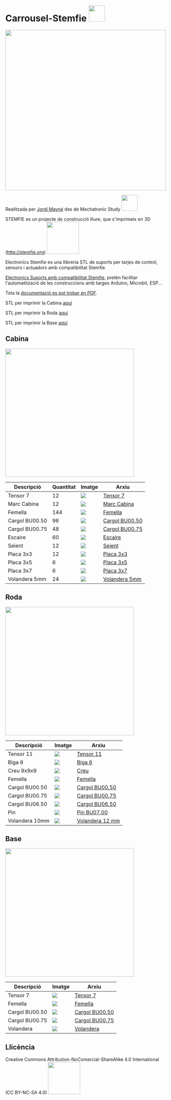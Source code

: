 # Carrousel-Stemfie  <img src="Imatges/UnderConstruction.png" width="50" />

<img src="Imatges/Carrousel.jpg" width="500" />

Realitzada per [Jordi Mayné](https://github.com/maynej) des de Mechatronic Study <img src="Imatges/Logo3senseFons.png" width="50" />

STEMFIE es un projecte de construcció lliure, que s'imprimeix en 3D (http://stemfie.org) <img src="Imatges/LogoSTEMFIE.png" width="100" />

Electronics Stemfie es una llibreria STL de suports per tarjes de control, sensors i actuadors amb compatibilitat Stemfie.

[Electronics Suports amb compatibilitat Stemfie](https://github.com/maynej/Electronics-Stemfie), pretén facilitar l'automatització de les construccions amb targes Arduino, Microbit, ESP... 

Tota la [documentació es pot trobar en PDF](https://github.com/maynej/Carrousel-Stemfie/tree/main/Doc).

STL per imprimir la Cabina [aquí](https://github.com/maynej/Carrousel-Stemfie/tree/main/STL/Cabin)

STL per imprimir la Roda [aquí](https://github.com/maynej/Carrousel-Stemfie/tree/main/STL/Wheel)

STL per imprimir la Base [aquí](https://github.com/maynej/Carrousel-Stemfie/tree/main/STL/Base)


## Cabina 

<img src="Imatges/Cabin5.jpg" width="400" />
  
Descripció    | Quantitat     | Imatge          | Arxiu         
------------- | ------------- | --------------- | -----
Tensor 7 | 12  |![](Imatges/Tensor7.png) | [Tensor 7](STL/Brace7-SPN-BRC-0006_x12.stl)
Marc Cabina | 12 |![](Imatges/U5x5x5.png) | [Marc Cabina](STL/STR_STD_BRT_AZ_5x5x5_x12.stl)
Femella | 144 |![](Imatges/Femella.png) | [Femella](STL/NutRH-BU01.00x5mm_x144.stl)
Cargol BU00.50 | 96 |![](Imatges/BU00.50.png) | [Cargol BU00.50](STL/ScrewRHD-RH-BU00.50_x96.stl)
Cargol BU00.75 | 48 |![](Imatges/BU00.75.png) | [Cargol BU00.75](STL/Screw-RHD-RH-BU00.75_x32.stl)
Escaire | 60 |![](Imatges/1L.png) | [Escaire](STL/STR_STD_BRD_AY-1x1_90_x60.stl)
Seient | 12 |![](Imatges/Seient.png) | [Seient](STL/STR_STD_BRT-AYx1x3x1_x12.stl)
Placa 3x3 | 12 |![](Imatges/Placa3x3.png) | [Placa 3x3](STL/STR_STD_BRM_3x3_x12.stl)
Placa 3x5 | 6 |![](Imatges/Placa3x5.png) | [Placa 3x5](STL/STR_STD_BRM_5x3_x12.stl)
Placa 3x7 | 6 |![](Imatges/Placa3x7.png) | [Placa 3x7](STL/STR_STD_BRM_7x3_x12.stl)
Volandera 5mm | 24 |![](Imatges/Washer.png) | [Volandera 5mm](STL/Washer-FRE-BU01.00x00.25_x24.stl)

## Roda 

<img src="Imatges/Wheel1.jpg" width="400" />

Descripció         | Imatge          | Arxiu         
------------- | ------------- | ------------- 
Tensor 11 |![](Imatges/Brace11.png) | [Tensor 11](STL/Brace_11-STR-ERR_x24.stl)
Biga 6 |![](Imatges/Beam6.png) | [Biga 6](STL/beam1x1x6_3.stl)
Creu 9x9x9 |![](Imatges/Creu9x9.png) | [Creu](STL/Cross_9x9x9_x2.stl)
Femella |![](Imatges/Femella.png) | [Femella](STL/Nut_RH_BU01.00x5mm_x39.stl)
Cargol BU00.50 |![](Imatges/BU00.50.png) | [Cargol BU00.50](STL/Screw_RHD_RH_BU00.50_x24.stl)
Cargol BU00.75 |![](Imatges/BU00.75.png) | [Cargol BU00.75](STL/Screw_RHD_RH_BU00.75_x12.stl)
Cargol BU06.50 |![](Imatges/BU06.50.png) | [Cargol BU06.50](STL/Screw_RHD_RH_BU06.50_x3.stl)
Pin |![](Imatges/PinBU07.00.png) | [Pin BU07.00](STL/Pin_CL_RHD_BU07.00_x6.stl)
Volandera 10mm |![](Imatges/Volandera10.png) | [Volandera 12 mm](STL/Washer10mm_12.stl)

## Base 

<img src="Imatges/Base1.jpg" width="400" />

Descripció         | Imatge          | Arxiu         
------------- | ------------- | ------------- 
Tensor 7 |![](Imatges/Tensor7.png) | [Tensor 7](STL/Brace7-SPN-BRC-0006_x12.stl)
Femella |![](Imatges/Femella.png) | [Femella](STL/NutRH-BU01.00x5mm_x144.stl)
Cargol BU00.50 |![](Imatges/BU00.50.png) | [Cargol BU00.50](STL/ShoulderScrewRHD_RH_BU00.50-SPN-SSC-0042.stl)
Cargol BU00.75 |![](Imatges/BU00.75.png) | [Cargol BU00.75](STL/ShoulderScrewRHD_RH_BU00.75-SPN-SSC-0043.stl)
Volandera |![](Imatges/Washer.png) | [Volandera](STL/Washer-FRE-BU01.00x00.25_x24.stl)

## Llicència

Creative Commons Attribution-NoComercial-ShareAlike 4.0 International (CC BY-NC-SA 4.0)  <img src="Imatges/CC.png" width="100" />
